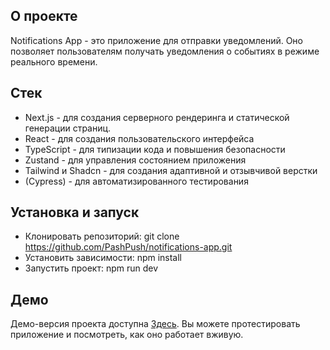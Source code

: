 ## О проекте

Notifications App - это приложение для отправки уведомлений. Оно позволяет
пользователям получать уведомления о событиях в режиме реального времени.

## Стек

- Next.js - для создания серверного рендеринга и статической генерации страниц.
- React - для создания пользовательского интерфейса
- TypeScript - для типизации кода и повышения безопасности
- Zustand - для управления состоянием приложения
- Tailwind и Shadcn - для создания адаптивной и отзывчивой верстки
- (Cypress) - для автоматизированного тестирования

## Установка и запуск

- Клонировать репозиторий: git clone
  https://github.com/PashPush/notifications-app.git
- Установить зависимости: npm install
- Запустить проект: npm run dev

## Демо

Демо-версия проекта доступна
[Здесь](https://notifications-app-cyan.vercel.app/). Вы можете протестировать
приложение и посмотреть, как оно работает вживую.
